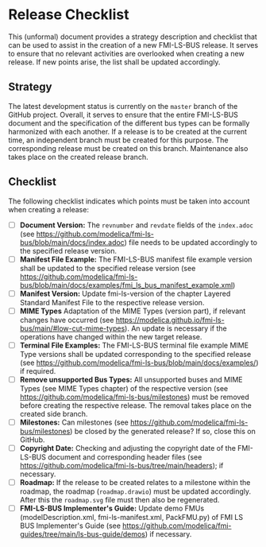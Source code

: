 # Release Checklist
This (unformal) document provides a strategy description and checklist that can be used to assist in the creation of a new FMI-LS-BUS release.
It serves to ensure that no relevant activities are overlooked when creating a new release.
If new points arise, the list shall be updated accordingly.

## Strategy
The latest development status is currently on the `master` branch of the GitHub project.
Overall, it serves to ensure that the entire FMI-LS-BUS document and the specification of the different bus types can be formally harmonized with each another.
If a release is to be created at the current time, an independent branch must be created for this purpose.
The corresponding release must be created on this branch.
Maintenance also takes place on the created release branch.

## Checklist
The following checklist indicates which points must be taken into account when creating a release:

* [ ] **Document Version:** The `revnumber` and `revdate` fields of the `index.adoc` (see https://github.com/modelica/fmi-ls-bus/blob/main/docs/index.adoc) file needs to be updated accordingly to the specified release version.
* [ ] **Manifest File Example:** The FMI-LS-BUS manifest file example version shall be updated to the specified release version (see https://github.com/modelica/fmi-ls-bus/blob/main/docs/examples/fmi_ls_bus_manifest_example.xml)
* [ ] **Manifest Version:** Update fmi-ls-version of the chapter Layered Standard Manifest File to the respective release version.
* [ ] **MIME Types** Adaptation of the MIME Types (version part), if relevant changes have occurred (see https://modelica.github.io/fmi-ls-bus/main/#low-cut-mime-types).
An update is necessary if the operations have changed within the new target release.
* [ ] **Terminal File Examples:** The FMI-LS-BUS terminal file example MIME Type versions shall be updated corresponding to the specified release (see https://github.com/modelica/fmi-ls-bus/blob/main/docs/examples/) if required.
* [ ] **Remove unsupported Bus Types:** All unsupported buses and MIME Types (see MIME Types chapter) of the respective version (see https://github.com/modelica/fmi-ls-bus/milestones) must be removed before creating the respective release.
The removal takes place on the created side branch.
* [ ] **Milestones:** Can milestones (see https://github.com/modelica/fmi-ls-bus/milestones) be closed by the generated release? If so, close this on GitHub.
* [ ] **Copyright Date:** Checking and adjusting the copyright date of the FMI-LS-BUS document and corresponding header files (see https://github.com/modelica/fmi-ls-bus/tree/main/headers); if necessary.
* [ ] **Roadmap:** If the release to be created relates to a milestone within the roadmap, the roadmap (`roadmap.drawio`) must be updated accordingly.
After this the `roadmap.svg` file must then also be regenerated.
* [ ] **FMI-LS-BUS Implementer's Guide:** Update demo FMUs (modelDescription.xml, fmi-ls-manifest.xml, PackFMU.py) of FMI LS BUS Implementer's Guide (see https://github.com/modelica/fmi-guides/tree/main/ls-bus-guide/demos) if necessary.